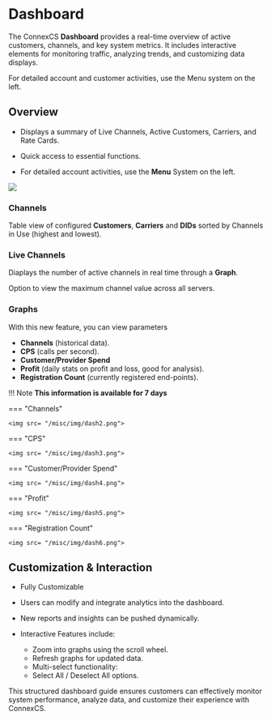 # Dashboard

The ConnexCS **Dashboard** provides a real-time overview of active customers, channels, and key system metrics. It includes interactive elements for monitoring traffic, analyzing trends, and customizing data displays.

For detailed account and customer activities, use the Menu system on the left.  

## Overview

+ Displays a summary of Live Channels, Active Customers, Carriers, and Rate Cards.

+ Quick access to essential functions.

+ For detailed account activities, use the **Menu** System on the left.

<img src= "/misc/img/dash1.png">

### Channels

Table view of configured **Customers**, **Carriers** and **DIDs** sorted by Channels in Use (highest and lowest).

### Live Channels

Diaplays the number of active channels in real time through a **Graph**.

Option to view the maximum channel value across all servers.

### Graphs

With this new feature, you can view parameters

+ **Channels** (historical data).
+ **CPS** (calls per second).
+ **Customer/Provider Spend**
+ **Profit** (daily stats on profit and loss, good for analysis).
+ **Registration Count** (currently registered end-points).

!!! Note **This information is available for 7 days**

=== "Channels"

    <img src= "/misc/img/dash2.png">

=== "CPS"

    <img src= "/misc/img/dash3.png">

=== "Customer/Provider Spend"

    <img src= "/misc/img/dash4.png">

=== "Profit"

    <img src= "/misc/img/dash5.png">

=== "Registration Count"

    <img src= "/misc/img/dash6.png">

## Customization & Interaction

+ Fully Customizable

+ Users can modify and integrate analytics into the dashboard.

+ New reports and insights can be pushed dynamically.

+ Interactive Features include:

  + Zoom into graphs using the scroll wheel.
  + Refresh graphs for updated data.
  + Multi-select functionality:
  + Select All / Deselect All options.

This structured dashboard guide ensures customers can effectively monitor system performance, analyze data, and customize their experience with ConnexCS.

[top of page]: /misc/img/topofpage.png "Top of Page"
[dashboard]: /misc/img/dashboard.png "Dashboard"
[profit]: /misc/img/profit.png "Graph Actions"
<!--stackedit_data:
eyJoaXN0b3J5IjpbLTE4NDM0MTgyODBdfQ==
-->
